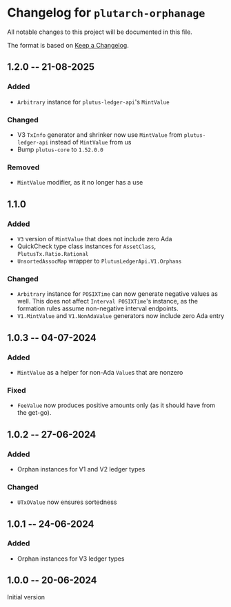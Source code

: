 # Changelog for `plutarch-orphanage`

All notable changes to this project will be documented in this file.

The format is based on [Keep a Changelog](https://keepachangelog.com/en/1.1.0/).

## 1.2.0 -- 21-08-2025

### Added

* `Arbitrary` instance for `plutus-ledger-api`'s `MintValue`

### Changed

* V3 `TxInfo` generator and shrinker now use `MintValue` from
  `plutus-ledger-api` instead of `MintValue` from us
* Bump `plutus-core` to `1.52.0.0`

### Removed

* `MintValue` modifier, as it no longer has a use

## 1.1.0

### Added

* `V3` version of `MintValue` that does not include zero Ada
* QuickCheck type class instances for `AssetClass`, `PlutusTx.Ratio.Rational`
* `UnsortedAssocMap` wrapper to `PlutusLedgerApi.V1.Orphans`

### Changed

* `Arbitrary` instance for `POSIXTime` can now generate negative values as well.
  This does not affect `Interval POSIXTime`'s instance, as the formation rules
  assume non-negative interval endpoints.
* `V1.MintValue` and `V1.NonAdaValue` generators now include zero Ada entry

## 1.0.3 -- 04-07-2024

### Added

* `MintValue` as a helper for non-Ada `Value`s that are nonzero

### Fixed

* `FeeValue` now produces positive amounts only (as it should have from the
  get-go).

## 1.0.2 -- 27-06-2024

### Added

* Orphan instances for V1 and V2 ledger types

### Changed

* `UTxOValue` now ensures sortedness

## 1.0.1 -- 24-06-2024

### Added

* Orphan instances for V3 ledger types

## 1.0.0 -- 20-06-2024

Initial version
